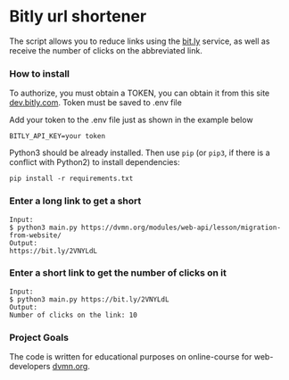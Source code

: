 # Bitly url shortener

The script allows you to reduce links using the [bit.ly](https://bitly.com/) service, as well as receive the number of clicks on the abbreviated link.

### How to install

To authorize, you must obtain a TOKEN, you can obtain it from this site [dev.bitly.com](https://dev.bitly.com/api-reference). Token must be saved to .env file

Add your token to the .env  file just as shown in the example below
```
BITLY_API_KEY=your token
```

Python3 should be already installed. 
Then use `pip` (or `pip3`, if there is a conflict with Python2) to install dependencies:
```
pip install -r requirements.txt
```
### Enter a long link to get a short

```
Input:
$ python3 main.py https://dvmn.org/modules/web-api/lesson/migration-from-website/
Output:
https://bit.ly/2VNYLdL
```
### Enter a short link to get the number of clicks on it

```
Input:
$ python3 main.py https://bit.ly/2VNYLdL
Output:
Number of clicks on the link: 10
```


### Project Goals

The code is written for educational purposes on online-course for web-developers [dvmn.org](https://dvmn.org/).